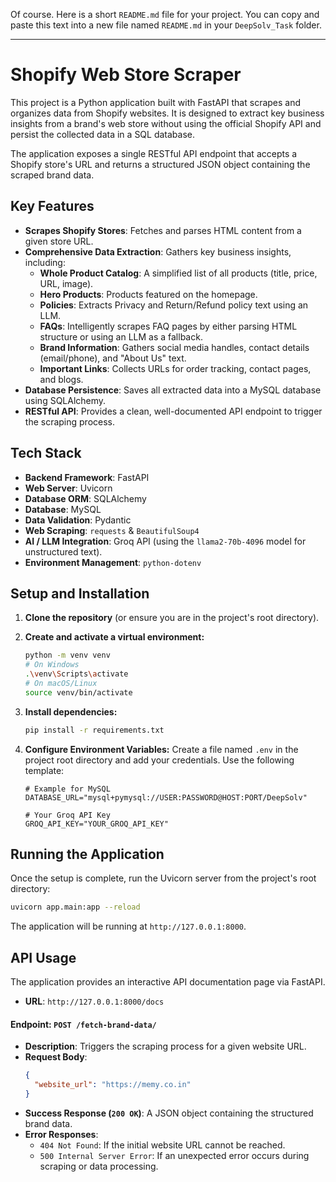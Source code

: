 Of course. Here is a short `README.md` file for your project. You can copy and paste this text into a new file named `README.md` in your `DeepSolv_Task` folder.

---

# Shopify Web Store Scraper 

This project is a Python application built with FastAPI that scrapes and organizes data from Shopify websites. It is designed to extract key business insights from a brand's web store without using the official Shopify API and persist the collected data in a SQL database.

The application exposes a single RESTful API endpoint that accepts a Shopify store's URL and returns a structured JSON object containing the scraped brand data.

## Key Features

-   **Scrapes Shopify Stores**: Fetches and parses HTML content from a given store URL.
-   **Comprehensive Data Extraction**: Gathers key business insights, including:
    -   **Whole Product Catalog**: A simplified list of all products (title, price, URL, image).
    -   **Hero Products**: Products featured on the homepage.
    -   **Policies**: Extracts Privacy and Return/Refund policy text using an LLM.
    -   **FAQs**: Intelligently scrapes FAQ pages by either parsing HTML structure or using an LLM as a fallback.
    -   **Brand Information**: Gathers social media handles, contact details (email/phone), and "About Us" text.
    -   **Important Links**: Collects URLs for order tracking, contact pages, and blogs.
-   **Database Persistence**: Saves all extracted data into a MySQL database using SQLAlchemy.
-   **RESTful API**: Provides a clean, well-documented API endpoint to trigger the scraping process.

## Tech Stack

-   **Backend Framework**: FastAPI
-   **Web Server**: Uvicorn
-   **Database ORM**: SQLAlchemy
-   **Database**: MySQL
-   **Data Validation**: Pydantic
-   **Web Scraping**: `requests` & `BeautifulSoup4`
-   **AI / LLM Integration**: Groq API (using the `llama2-70b-4096` model for unstructured text).
-   **Environment Management**: `python-dotenv`

## Setup and Installation

1.  **Clone the repository** (or ensure you are in the project's root directory).

2.  **Create and activate a virtual environment:**
    ```bash
    python -m venv venv
    # On Windows
    .\venv\Scripts\activate
    # On macOS/Linux
    source venv/bin/activate
    ```

3.  **Install dependencies:**
    ```bash
    pip install -r requirements.txt
    ```

4.  **Configure Environment Variables:**
    Create a file named `.env` in the project root directory and add your credentials. Use the following template:

    ```env
    # Example for MySQL
    DATABASE_URL="mysql+pymysql://USER:PASSWORD@HOST:PORT/DeepSolv"

    # Your Groq API Key
    GROQ_API_KEY="YOUR_GROQ_API_KEY"
    ```

## Running the Application

Once the setup is complete, run the Uvicorn server from the project's root directory:

```bash
uvicorn app.main:app --reload
```

The application will be running at `http://127.0.0.1:8000`.

## API Usage

The application provides an interactive API documentation page via FastAPI.

-   **URL**: `http://127.0.0.1:8000/docs`

#### Endpoint: `POST /fetch-brand-data/`

-   **Description**: Triggers the scraping process for a given website URL.
-   **Request Body**:
    ```json
    {
      "website_url": "https://memy.co.in"
    }
    ```
-   **Success Response (`200 OK`)**: A JSON object containing the structured brand data.
-   **Error Responses**:
    -   `404 Not Found`: If the initial website URL cannot be reached.
    -   `500 Internal Server Error`: If an unexpected error occurs during scraping or data processing.
